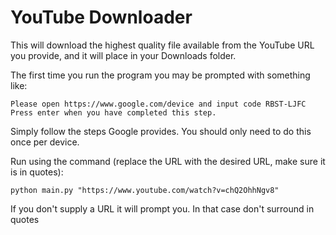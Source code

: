 # YouTube Downloader
This will download the highest quality file available from the YouTube URL you provide, and it will place in your Downloads folder.

The first time you run the program you may be prompted with something like:
```
Please open https://www.google.com/device and input code RBST-LJFC
Press enter when you have completed this step.
```
Simply follow the steps Google provides. You should only need to do this once per device.


Run using the command (replace the URL with the desired URL, make sure it is in quotes): 
```
python main.py "https://www.youtube.com/watch?v=chQ2OhhNgv8"
```

If you don't supply a URL it will prompt you. In that case don't surround in quotes